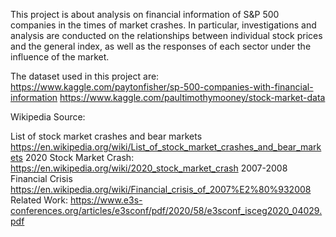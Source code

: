This project is about analysis on financial information of S&P 500 companies in the times of market crashes. In particular, investigations and analysis are conducted on the relationships between individual stock prices and the general index, as well as the responses of each sector under the influence of the market.

The dataset used in this project are: https://www.kaggle.com/paytonfisher/sp-500-companies-with-financial-information https://www.kaggle.com/paultimothymooney/stock-market-data

Wikipedia Source:

List of stock market crashes and bear markets https://en.wikipedia.org/wiki/List_of_stock_market_crashes_and_bear_markets
2020 Stock Market Crash: https://en.wikipedia.org/wiki/2020_stock_market_crash
2007-2008 Financial Crisis https://en.wikipedia.org/wiki/Financial_crisis_of_2007%E2%80%932008
Related Work: https://www.e3s-conferences.org/articles/e3sconf/pdf/2020/58/e3sconf_isceg2020_04029.pdf